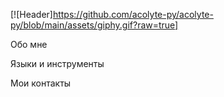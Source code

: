[![Header]https://github.com/acolyte-py/acolyte-py/blob/main/assets/giphy.gif?raw=true]

Обо мне 

Языки и инструменты

Мои контакты
